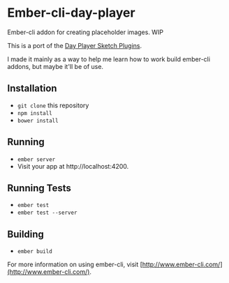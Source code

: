 # Ember-cli-day-player

Ember-cli addon for creating placeholder images. WIP

This is a port of the [Day Player Sketch Plugins](https://github.com/tylergaw/day-player).

I made it mainly as a way to help me learn how to work build ember-cli addons,
but maybe it'll be of use.

## Installation

* `git clone` this repository
* `npm install`
* `bower install`

## Running

* `ember server`
* Visit your app at http://localhost:4200.

## Running Tests

* `ember test`
* `ember test --server`

## Building

* `ember build`

For more information on using ember-cli, visit [http://www.ember-cli.com/](http://www.ember-cli.com/).
